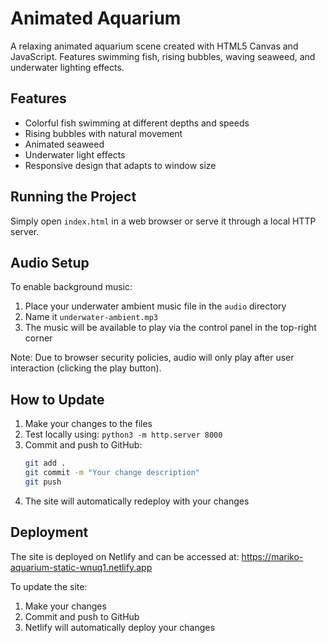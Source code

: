 # Animated Aquarium

A relaxing animated aquarium scene created with HTML5 Canvas and JavaScript. Features swimming fish, rising bubbles, waving seaweed, and underwater lighting effects.

## Features

- Colorful fish swimming at different depths and speeds
- Rising bubbles with natural movement
- Animated seaweed
- Underwater light effects
- Responsive design that adapts to window size

## Running the Project

Simply open `index.html` in a web browser or serve it through a local HTTP server.

## Audio Setup

To enable background music:
1. Place your underwater ambient music file in the `audio` directory
2. Name it `underwater-ambient.mp3`
3. The music will be available to play via the control panel in the top-right corner

Note: Due to browser security policies, audio will only play after user interaction (clicking the play button).

## How to Update

1. Make your changes to the files
2. Test locally using: `python3 -m http.server 8000`
3. Commit and push to GitHub:
   ```bash
   git add .
   git commit -m "Your change description"
   git push
   ```
4. The site will automatically redeploy with your changes

## Deployment

The site is deployed on Netlify and can be accessed at:
https://mariko-aquarium-static-wnuq1.netlify.app

To update the site:
1. Make your changes
2. Commit and push to GitHub
3. Netlify will automatically deploy your changes
